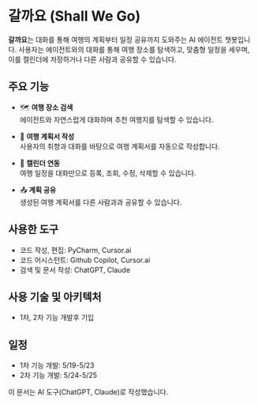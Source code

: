 # 갈까요 (Shall We Go)

**갈까요**는 대화를 통해 여행의 계획부터 일정 공유까지 도와주는 AI 에이전트 챗봇입니다. 사용자는 에이전트와의 대화를 통해 여행 장소를 탐색하고, 맞춤형 일정을 세우며, 이를 캘린더에 저장하거나 다른 사람과 공유할 수 있습니다.

## 주요 기능

- 🗺️ **여행 장소 검색**  
  에이전트와 자연스럽게 대화하며 추천 여행지를 탐색할 수 있습니다.

- 📝 **여행 계획서 작성**  
  사용자의 취향과 대화를 바탕으로 여행 계획서를 자동으로 작성합니다.

- 📅 **캘린더 연동**  
  여행 일정을 대화만으로 등록, 조회, 수정, 삭제할 수 있습니다.

- 📤 **계획 공유**  
  생성된 여행 계획서를 다른 사람과과 공유할 수 있습니다.

## 사용한 도구

- 코드 작성, 편집: PyCharm, Cursor.ai
- 코드 어시스턴트: Github Copilot, Cursor.ai
- 검색 및 문서 작성: ChatGPT, Claude

## 사용 기술 및 아키텍처
- 1차, 2차 기능 개발후 기입

## 일정

- 1차 기능 개발: 5/19-5/23
- 2차 기능 개발: 5/24-5/25

이 문서는 AI 도구(ChatGPT, Claude)로 작성했습니다.